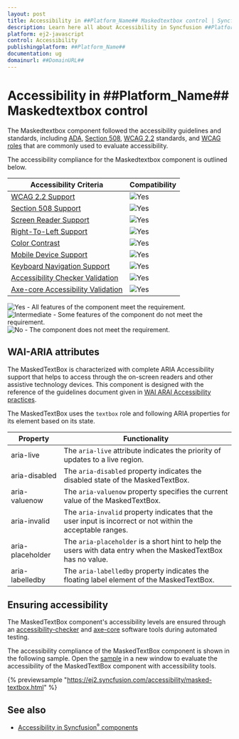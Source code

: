 ```yaml
---
layout: post
title: Accessibility in ##Platform_Name## Maskedtextbox control | Syncfusion
description: Learn here all about Accessibility in Syncfusion ##Platform_Name## Maskedtextbox control of Syncfusion Essential JS 2 and more.
platform: ej2-javascript
control: Accessibility 
publishingplatform: ##Platform_Name##
documentation: ug
domainurl: ##DomainURL##
---
```


# Accessibility in ##Platform_Name## Maskedtextbox control

The Maskedtextbox component followed the accessibility guidelines and standards, including [ADA](https://www.ada.gov/), [Section 508](https://www.section508.gov/), [WCAG 2.2](https://www.w3.org/TR/WCAG22/) standards, and [WCAG roles](https://www.w3.org/TR/wai-aria/#roles) that are commonly used to evaluate accessibility.

The accessibility compliance for the Maskedtextbox component is outlined below.

| Accessibility Criteria | Compatibility |
| -- | -- |
| [WCAG 2.2 Support](../common/accessibility#accessibility-standards) | <img src="https://cdn.syncfusion.com/content/images/documentation/full.png" alt="Yes"> |
| [Section 508 Support](../common/accessibility#accessibility-standards) | <img src="https://cdn.syncfusion.com/content/images/documentation/full.png" alt="Yes"> |
| [Screen Reader Support](../common/accessibility#screen-reader-support) | <img src="https://cdn.syncfusion.com/content/images/documentation/full.png" alt="Yes"> |
| [Right-To-Left Support](../common/accessibility#right-to-left-support) | <img src="https://cdn.syncfusion.com/content/images/documentation/full.png" alt="Yes"> |
| [Color Contrast](../common/accessibility#color-contrast) | <img src="https://cdn.syncfusion.com/content/images/documentation/full.png" alt="Yes"> |
| [Mobile Device Support](../common/accessibility#mobile-device-support) | <img src="https://cdn.syncfusion.com/content/images/documentation/full.png" alt="Yes"> |
| [Keyboard Navigation Support](../common/accessibility#keyboard-navigation-support) | <img src="https://cdn.syncfusion.com/content/images/documentation/full.png" alt="Yes"> |
| [Accessibility Checker Validation](../common/accessibility#ensuring-accessibility) | <img src="https://cdn.syncfusion.com/content/images/documentation/full.png" alt="Yes"> |
| [Axe-core Accessibility Validation](../common/accessibility#ensuring-accessibility) | <img src="https://cdn.syncfusion.com/content/images/documentation/full.png" alt="Yes"> |

<style>
    .post .post-content img {
        display: inline-block;
        margin: 0.5em 0;
    }
</style>
<div><img src="https://cdn.syncfusion.com/content/images/documentation/full.png" alt="Yes"> - All features of the component meet the requirement.</div>

<div><img src="https://cdn.syncfusion.com/content/images/documentation/partial.png" alt="Intermediate"> - Some features of the component do not meet the requirement.</div>

<div><img src="https://cdn.syncfusion.com/content/images/documentation/not-supported.png" alt="No"> - The component does not meet the requirement.</div>

## WAI-ARIA attributes

The MaskedTextBox is characterized with complete ARIA Accessibility support that helps to access through the on-screen readers and other assistive technology devices. This component is designed with the reference of the guidelines document given in [WAI ARAI Accessibility practices](https://www.w3.org/TR/wai-aria-1.1/#textbox).

The MaskedTextBox uses the `textbox` role and following ARIA properties for its element based on its state.

| **Property** | **Functionality** |
| --- | --- |
| aria-live | The `aria-live` attribute indicates the priority of updates to a live region. |
| aria-disabled | The `aria-disabled` property indicates the disabled state of the MaskedTextBox. |
| aria-valuenow | The `aria-valuenow` property specifies the current value of the MaskedTextBox. |
| aria-invalid | The `aria-invalid` property indicates that the user input is incorrect or not within the acceptable ranges. |
| aria-placeholder | The `aria-placeholder` is a short hint to help the users with data entry when the MaskedTextBox has no value. |
| aria-labelledby | The `aria-labelledby` property indicates the floating label element of the MaskedTextBox. |

## Ensuring accessibility

The MaskedTextBox component's accessibility levels are ensured through an [accessibility-checker](https://www.npmjs.com/package/accessibility-checker) and [axe-core](https://www.npmjs.com/package/axe-core) software tools during automated testing.

The accessibility compliance of the MaskedTextBox component is shown in the following sample. Open the [sample](https://ej2.syncfusion.com/accessibility/masked-textbox.html) in a new window to evaluate the accessibility of the MaskedTextBox component with accessibility tools.

{% previewsample "https://ej2.syncfusion.com/accessibility/masked-textbox.html" %}

## See also

* [Accessibility in Syncfusion<sup style="font-size:70%">&reg;</sup> components](../common/accessibility)